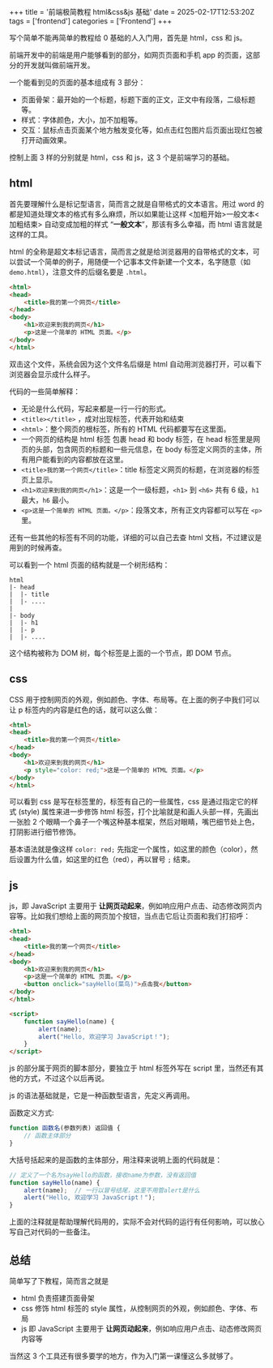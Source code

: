 +++
title = '前端极简教程 html&css&js 基础'
date = 2025-02-17T12:53:20Z
tags = ['frontend']
categories = ['Frontend']
+++

写个简单不能再简单的教程给 0 基础的人入门用，首先是 html，css 和 js。

<!--more-->

前端开发中的前端是用户能够看到的部分，如网页页面和手机 app 的页面，这部分的开发就叫做前端开发。

一个能看到见的页面的基本组成有 3 部分：
- 页面骨架：最开始的一个标题，标题下面的正文，正文中有段落，二级标题等。
- 样式：字体颜色，大小，加不加粗等。
- 交互：鼠标点击页面某个地方触发变化等，如点击红包图片后页面出现红包被打开动画效果。

控制上面 3 样的分别就是 html，css 和 js，这 3 个是前端学习的基础。
## html
首先要理解什么是标记型语言，简而言之就是自带格式的文本语言。用过 word 的都是知道处理文本的格式有多么麻烦，所以如果能让这样 <加粗开始>一般文本<加粗结束> 自动变成加粗的样式 “**一般文本**”，那该有多么幸福，而 html 语言就是这样的工具。

html 的全称是超文本标记语言，简而言之就是给浏览器用的自带格式的文本，可以尝试一个简单的例子，用随便一个记事本文件新建一个文本，名字随意（如 `demo.html`），注意文件的后缀名要是 `.html`。
```html
<html>
<head>
    <title>我的第一个网页</title>
</head>
<body>
    <h1>欢迎来到我的网页</h1>
    <p>这是一个简单的 HTML 页面。</p>
</body>
</html>
```
双击这个文件，系统会因为这个文件名后缀是 html 自动用浏览器打开，可以看下浏览器会显示成什么样子。

代码的一些简单解释：
- 无论是什么代码，写起来都是一行一行的形式。
- `<title></title>` ，成对出现标签，代表开始和结束
- `<html>`：整个网页的根标签，所有的 HTML 代码都要写在这里面。
- 一个网页的结构是 html 标签 包裹 head 和 body 标签，在 head 标签里是网页的头部，包含网页的标题和一些元信息，在 body 标签定义网页的主体，所有用户能看到的内容都放在这里。
- `<title>我的第一个网页</title>`：title 标签定义网页的标题，在浏览器的标签页上显示。
- `<h1>欢迎来到我的网页</h1>`：这是一个一级标题，`<h1>` 到 `<h6>` 共有 6 级，`h1` 最大，`h6` 最小。
- `<p>这是一个简单的 HTML 页面。</p>`：段落文本，所有正文内容都可以写在 `<p>` 里。

还有一些其他的标签有不同的功能，详细的可以自己去查 html 文档，不过建议是用到的时候再查。

可以看到一个 html 页面的结构就是一个树形结构：
```
html
|- head
|  |- title
|  |- ....
|
|- body
|  |- h1
|  |- p
|  |- ....
```
这个结构被称为 DOM 树，每个标签是上面的一个节点，即 DOM 节点。
## css
CSS 用于控制网页的外观，例如颜色、字体、布局等。在上面的例子中我们可以让 p 标签内的内容是红色的话，就可以这么做：
```html
<html>
<head>
    <title>我的第一个网页</title>
</head>
<body>
    <h1>欢迎来到我的网页</h1>
    <p style="color: red;">这是一个简单的 HTML 页面。</p>
</body>
</html>
```
可以看到 css 是写在标签里的，标签有自己的一些属性，css 是通过指定它的样式 (style) 属性来进一步修饰 html 标签，打个比喻就是和画人头部一样，先画出一张脸 2 个眼睛一个鼻子一个嘴这种基本框架，然后对眼睛，嘴巴细节处上色，打阴影进行细节修饰。

基本语法就是像这样 `color: red;` 先指定一个属性，如这里的颜色（color），然后设置为什么值，如这里的红色（red），再以冒号 `;` 结束。
## js
js，即 JavaScript 主要用于 **让网页动起来**，例如响应用户点击、动态修改网页内容等。比如我们想给上面的网页加个按钮，当点击它后让页面和我们打招呼：
```html
<html>
<head>
    <title>我的第一个网页</title>
</head>
<body>
    <h1>欢迎来到我的网页</h1>
    <p>这是一个简单的 HTML 页面。</p>
    <button onclick="sayHello(菜鸟)">点击我</button>
</body>
</html>

<script>
	function sayHello(name) {
		alert(name);
        alert("Hello, 欢迎学习 JavaScript！");
    }
</script>
```
js 的部分属于网页的脚本部分，要独立于 html 标签外写在 script 里，当然还有其他的方式，不过这个以后再说。

js 的语法基础就是，它是一种函数型语言，先定义再调用。

函数定义方式:
```js
function 函数名(参数列表) 返回值 {
	// 函数主体部分
}
```
大括号括起来的是函数的主体部分，用注释来说明上面的代码就是：
```js
// 定义了一个名为sayHello的函数，接收name为参数，没有返回值
function sayHello(name) {
	alert(name);  // 一行以冒号结尾，这里不用管alert是什么
	alert("Hello, 欢迎学习 JavaScript！");
}
```
上面的注释就是帮助理解代码用的，实际不会对代码的运行有任何影响，可以放心写自己对代码的一些备注。

## 总结

简单写了下教程，简而言之就是
- html 负责搭建页面骨架
- css 修饰 html 标签的 style 属性，从控制网页的外观，例如颜色、字体、布局
- js 即 JavaScript 主要用于 **让网页动起来**，例如响应用户点击、动态修改网页内容等

当然这 3 个工具还有很多要学的地方，作为入门第一课懂这么多就够了。

